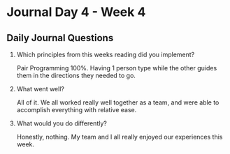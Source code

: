# Journal Day 4 - Week 4

## Daily Journal Questions

1. Which principles from this weeks reading did you implement?

    Pair Programming 100%. Having 1 person type while the other guides them in the directions they needed to go.

2. What went well?

    All of it. We all worked really well together as a team, and were able to accomplish everything with relative ease.

3. What would you do differently?

    Honestly, nothing. My team and I all really enjoyed our experiences this week.

